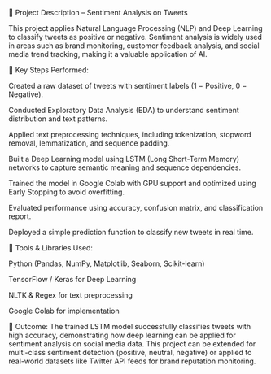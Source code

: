📌 Project Description – Sentiment Analysis on Tweets

This project applies Natural Language Processing (NLP) and Deep Learning to classify tweets as positive or negative. Sentiment analysis is widely used in areas such as brand monitoring, customer feedback analysis, and social media trend tracking, making it a valuable application of AI.

🔹 Key Steps Performed:

Created a raw dataset of tweets with sentiment labels (1 = Positive, 0 = Negative).

Conducted Exploratory Data Analysis (EDA) to understand sentiment distribution and text patterns.

Applied text preprocessing techniques, including tokenization, stopword removal, lemmatization, and sequence padding.

Built a Deep Learning model using LSTM (Long Short-Term Memory) networks to capture semantic meaning and sequence dependencies.

Trained the model in Google Colab with GPU support and optimized using Early Stopping to avoid overfitting.

Evaluated performance using accuracy, confusion matrix, and classification report.

Deployed a simple prediction function to classify new tweets in real time.

🔹 Tools & Libraries Used:

Python (Pandas, NumPy, Matplotlib, Seaborn, Scikit-learn)

TensorFlow / Keras for Deep Learning

NLTK & Regex for text preprocessing

Google Colab for implementation

🔹 Outcome:
The trained LSTM model successfully classifies tweets with high accuracy, demonstrating how deep learning can be applied for sentiment analysis on social media data. This project can be extended for multi-class sentiment detection (positive, neutral, negative) or applied to real-world datasets like Twitter API feeds for brand reputation monitoring.
